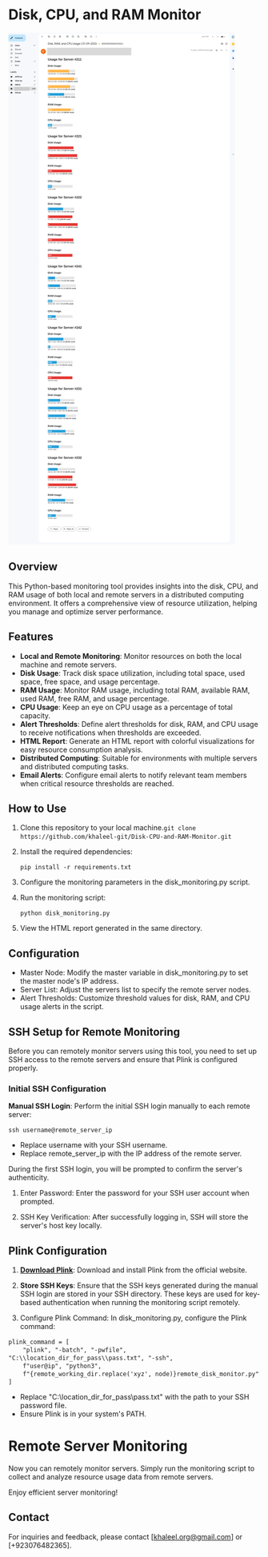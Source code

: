 # Disk, CPU, and RAM Monitor
![Delivery Monitoring](delivery_monitoring_long.png)

## Overview

This Python-based monitoring tool provides insights into the disk, CPU, and RAM usage of both local and remote servers in a distributed computing environment. It offers a comprehensive view of resource utilization, helping you manage and optimize server performance.

## Features

- **Local and Remote Monitoring**: Monitor resources on both the local machine and remote servers.
- **Disk Usage**: Track disk space utilization, including total space, used space, free space, and usage percentage.
- **RAM Usage**: Monitor RAM usage, including total RAM, available RAM, used RAM, free RAM, and usage percentage.
- **CPU Usage**: Keep an eye on CPU usage as a percentage of total capacity.
- **Alert Thresholds**: Define alert thresholds for disk, RAM, and CPU usage to receive notifications when thresholds are exceeded.
- **HTML Report**: Generate an HTML report with colorful visualizations for easy resource consumption analysis.
- **Distributed Computing**: Suitable for environments with multiple servers and distributed computing tasks.
- **Email Alerts**: Configure email alerts to notify relevant team members when critical resource thresholds are reached.

## How to Use

1. Clone this repository to your local machine.```git clone https://github.com/khaleel-git/Disk-CPU-and-RAM-Monitor.git```

2. Install the required dependencies:
   ```
   pip install -r requirements.txt
   ```
3. Configure the monitoring parameters in the disk_monitoring.py script.

4. Run the monitoring script:
   ```
   python disk_monitoring.py
   ```
5. View the HTML report generated in the same directory.

## Configuration
- Master Node: Modify the master variable in disk_monitoring.py to set the master node's IP address.
- Server List: Adjust the servers list to specify the remote server nodes.
- Alert Thresholds: Customize threshold values for disk, RAM, and CPU usage alerts in the script.

## SSH Setup for Remote Monitoring

Before you can remotely monitor servers using this tool, you need to set up SSH access to the remote servers and ensure that Plink is configured properly.

### Initial SSH Configuration

**Manual SSH Login**: Perform the initial SSH login manually to each remote server:
```
ssh username@remote_server_ip
```
- Replace username with your SSH username.
- Replace remote_server_ip with the IP address of the remote server.

During the first SSH login, you will be prompted to confirm the server's authenticity.

1. Enter Password: Enter the password for your SSH user account when prompted.

2. SSH Key Verification: After successfully logging in, SSH will store the server's host key locally.

## Plink Configuration

1. **[Download Plink](https://www.chiark.greenend.org.uk/~sgtatham/putty/latest.html)**: Download and install Plink from the official website.

2. **Store SSH Keys**: Ensure that the SSH keys generated during the manual SSH login are stored in your SSH directory. These keys are used for key-based authentication when running the monitoring script remotely.

3. Configure Plink Command: In disk_monitoring.py, configure the Plink command:
```
plink_command = [
    "plink", "-batch", "-pwfile", "C:\\location_dir_for_pass\\pass.txt", "-ssh",
    f"user@ip", "python3",
    f"{remote_working_dir.replace('xyz', node)}remote_disk_monitor.py"
]
```
- Replace "C:\\location_dir_for_pass\\pass.txt" with the path to your SSH password file.
- Ensure Plink is in your system's PATH.

# Remote Server Monitoring
Now you can remotely monitor servers. Simply run the monitoring script to collect and analyze resource usage data from remote servers.

Enjoy efficient server monitoring!

## Contact
For inquiries and feedback, please contact [khaleel.org@gmail.com] or [+923076482365].




